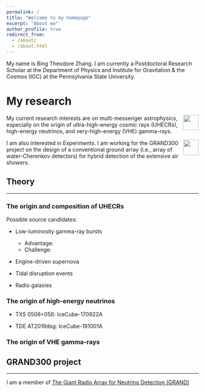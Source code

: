 ```yaml
---
permalink: /
title: "Welcome to my homepage"
excerpt: "About me"
author_profile: true
redirect_from: 
  - /about/
  - /about.html
---
```



My name is Bing Theodore Zhang. I am currently a Postdoctoral Research Scholar at the Department of Physics and Institute for Gravitation & the Cosmos (IGC) at the Pennsylvania State University.

My research 
======

<!--![btz](https://btheodorezhang.github.io/files/Multi_messenger_propagation.pdf){: style="float: left"}-->
<img align="right" width="40" height="40" src = "https://btheodorezhang.github.io/files/Multi_messenger_propagation.pdf">

My current research interests are on multi-messenger astrophysics, especially on the origin of ultra-high-energy cosmic rays (UHECRs), high-energy neutrinos, and very-high-energy (VHE) gamma-rays.

<!--![btz](https://btheodorezhang.github.io/files/grand_det_principle.pdf)-->
<img align="right" width="40" height="40" src = "https://btheodorezhang.github.io/files/grand_det_principle.pdf">

I am also interested in Experiments. I am working for the GRAND300 project on the design of a conventional ground array (i.e., array of water-Cherenkov detectors) for hybrid detection of the extensive air showers. 

## Theory
------

### The origin and composition of UHECRs 

Possible source candidates:
* Low-luminosity gamma-ray bursts
  * Advantage:
  * Challenge:

* Engine-driven supernova

* Tidal disruption events

* Radio galaxies

### The origin of high-energy neutrinos 

* TXS 0506+056: IceCube-170922A

* TDE AT2019dsg: IceCube-191001A

### The origin of VHE gamma-rays


## GRAND300 project
------
I am a member of [The Giant Radio Array for Neutrino Detection (GRAND)](https://grand.cnrs.fr)
